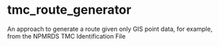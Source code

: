 # tmc_route_generator
An approach to generate a route given only GIS point data, for example, from the NPMRDS TMC Identification File
